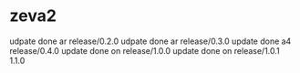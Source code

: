# zeva2

udpate done ar release/0.2.0
udpate done ar release/0.3.0
update done a4 release/0.4.0
update done on release/1.0.0
update done on release/1.0.1
1.1.0
